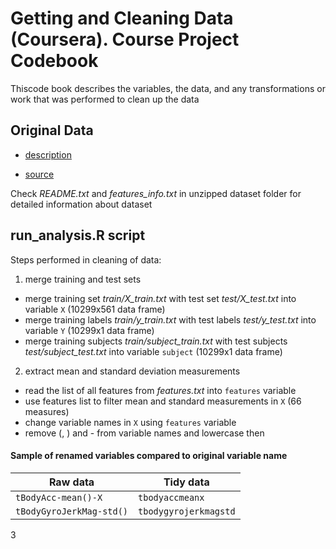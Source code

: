 Getting and Cleaning Data (Coursera). Course Project Codebook
==============================================================

Thiscode book describes the variables, the data, and any transformations or work that was performed to clean up the data


## Original Data

* [description](http://archive.ics.uci.edu/ml/datasets/Human+Activity+Recognition+Using+Smartphones)

* [source](https://d396qusza40orc.cloudfront.net/getdata%2Fprojectfiles%2FUCI%20HAR%20Dataset.zip) 

Check *README.txt* and *features_info.txt* in unzipped dataset folder for detailed information about dataset


## run_analysis.R script

Steps performed in cleaning of data:

1. merge training and test sets
  * merge training set *train/X_train.txt* with test set *test/X_test.txt* into variable `X`  (10299x561 data frame)
  * merge training labels *train/y_train.txt* with test labels *test/y_test.txt* into variable `Y`  (10299x1 data frame)
  * merge training subjects *train/subject_train.txt* with test subjects *test/subject_test.txt* into variable `subject` (10299x1 data frame)

2. extract mean and standard deviation measurements
  * read the list of all features from *features.txt* into `features` variable
  * use features list to filter mean and standard measurements in `X` (66 measures)
  * change variable names in  `X` using  `features` variable
  *  remove (, ) and - from variable names and lowercase then

#### Sample of renamed variables compared to original variable name

 Raw data                  | Tidy data 
 --------------------------|--------------
 `tBodyAcc-mean()-X`       | `tbodyaccmeanx`
 `tBodyGyroJerkMag-std()`  | `tbodygyrojerkmagstd`


3


